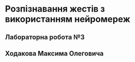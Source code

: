 # Розпізнавання жестів з використанням нейромереж
## Лабораторна робота №3  
## Ходакова Максима Олеговича
